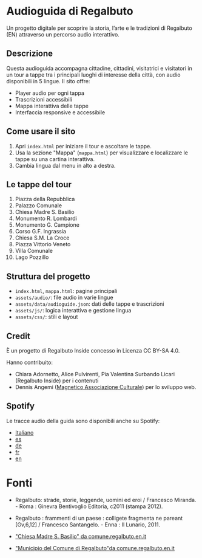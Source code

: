 # Audioguida di Regalbuto

Un progetto digitale per scoprire la storia, l’arte e le tradizioni di Regalbuto (EN) attraverso un percorso audio interattivo.

## Descrizione
Questa audioguida accompagna cittadine, cittadini, visitatrici e visitatori in un tour a tappe tra i principali luoghi di interesse della città, con audio disponibili in 5 lingue. Il sito offre:

- Player audio per ogni tappa
- Trascrizioni accessibili
- Mappa interattiva delle tappe
- Interfaccia responsive e accessibile

## Come usare il sito
1. Apri `index.html` per iniziare il tour e ascoltare le tappe.
2. Usa la sezione "Mappa" (`mappa.html`) per visualizzare e localizzare le tappe su una cartina interattiva.
3. Cambia lingua dal menu in alto a destra.

## Le tappe del tour
1. Piazza della Repubblica
2. Palazzo Comunale
3. Chiesa Madre S. Basilio
4. Monumento R. Lombardi
5. Monumento G. Campione
6. Corso G.F. Ingrassia
7. Chiesa S.M. La Croce
8. Piazza Vittorio Veneto
9. Villa Comunale
10. Lago Pozzillo

## Struttura del progetto
- `index.html`, `mappa.html`: pagine principali
- `assets/audio/`: file audio in varie lingue
- `assets/data/audioguide.json`: dati delle tappe e trascrizioni
- `assets/js/`: logica interattiva e gestione lingua
- `assets/css/`: stili e layout

## Credit
È un progetto di Regalbuto Inside concesso in Licenza CC BY-SA 4.0. 

Hanno contribuito: 
- Chiara Adornetto, Alice Pulvirenti, Pia Valentina Surbando Licari (Regalbuto Inside) per i contenuti
- Dennis Angemi ([Magnetico Associazione Culturale](https://www.magnetico.cloud/)) per lo sviluppo web.

## Spotify
Le tracce audio della guida sono disponibili anche su Spotify:

- [Italiano](https://open.spotify.com/show/66SgYPSDmusImpk80QtIPJ)
- [es](https://open.spotify.com/show/4m32rx6vRFq0t1zbfYMYAF)
- [de](https://open.spotify.com/show/50u0bkLKGBKdOUtNv9ZLXL)
- [fr](https://open.spotify.com/show/5LCrysejeQWmzkwi2JuZ6g)
- [en](https://open.spotify.com/show/3MVYR0pmy2oeYohJtW45VG)

# Fonti
- Regalbuto: strade, storie, leggende, uomini ed eroi / Francesco Miranda. - Roma : Ginevra Bentivoglio Editoria, c2011 (stampa 2012).

- Regalbuto : frammenti di un paese : colligete fragmenta ne pareant [Gv,6,12] / Francesco Santangelo. - Enna : Il Lunario, 2011.

- ["Chiesa Madre S. Basilio" da comune.regalbuto.en.it](https://www.comune.regalbuto.en.it/it/luoghi/chiesa-madre-s-basilio)

- ["Municipio del Comune di Regalbuto"da comune.regalbuto.en.it](https://www.comune.regalbuto.en.it/it/luoghi/municipio-del-comune-di-regalbuto)

